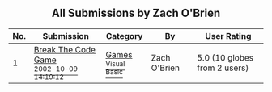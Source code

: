 ﻿<div align="center">

## All Submissions by Zach O'Brien

</div>

No.  | Submission | Category | By   | User Rating
---- | ---------- | -------- | ---- | -----------
1 | [Break The Code Game<br /><sup>2002-10-09 14:19:12</sup>](https://github.com/Planet-Source-Code/zach-o-brien-break-the-code-game__1-42341) | [Games<br /><sup>Visual Basic</sup>](../ByCategory/games__1-38.md) | Zach O'Brien | 5.0 (10 globes from 2 users)
